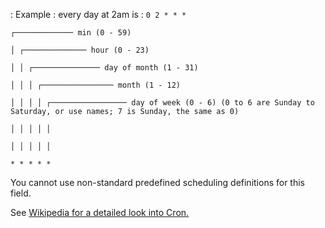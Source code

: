 :
Example : every day at 2am is : `0 2 * * *` 

`┌───────────── min (0 - 59)` 

`│ ┌────────────── hour (0 - 23)` 

`│ │ ┌─────────────── day of month (1 - 31)` 

`│ │ │ ┌──────────────── month (1 - 12)` 

`│ │ │ │ ┌───────────────── day of week (0 - 6) (0 to 6 are Sunday to Saturday, or use names; 7 is Sunday, the same as 0)` 

`│ │ │ │ │` 

`│ │ │ │ │` 

`* * * * *` 
 
You cannot use non-standard predefined scheduling definitions for this 
field.

See [Wikipedia for a detailed look into Cron.](https://en.wikipedia.org/wiki/Cron)
